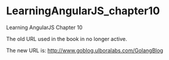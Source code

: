 # LearningAngularJS_chapter10
Learning AngularJS Chapter 10

The old URL used in the book in no longer active.

The new URL is: http://www.goblog.ulboralabs.com/GolangBlog
